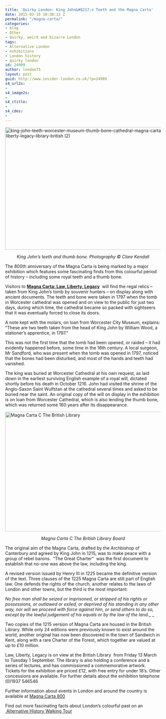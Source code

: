 ```yaml
---
title: 'Quirky London: King John&#8217;s Teeth and the Magna Carta'
date: 2015-03-16 10:30:13 Z
permalink: "/magna-carta/"
categories:
- blog
- Other
- Quirky, weird and bizarre London
tags:
- Alternative London
- exhibitions
- London history
- quirky london
id: 24909
author: london75
layout: post
guid: http://www.insider-london.co.uk/?p=24909
s4_url2s:
- 
s4_image2s:
- 
s4_ctitle:
- 
s4_cdes:
- 
---
```


[<img class="aligncenter wp-image-24911 size-full" src="http://www.insider-london.co.uk/wp-content/uploads/2015/03/king-john-teeth-worcester-museum-thumb-bone-cathedral-magna-carta-law-liberty-legacy-library-british-2.jpg" alt="king-john-teeth-worcester-museum-thumb-bone-cathedral-magna-carta-law-liberty-legacy-library-british (2)" width="569" height="395" />](http://www.insider-london.co.uk/wp-content/uploads/2015/03/king-john-teeth-worcester-museum-thumb-bone-cathedral-magna-carta-law-liberty-legacy-library-british-2.jpg)

<p style="text-align: center;">
  <em>King John&#8217;s teeth and thumb bone. Photography © Clare Kendall</em>
</p>

The 800th anniversary of the Magna Carta is being marked by a major exhibition which features some fascinating finds from this colourful period of history – including some royal teeth and a thumb bone.

Visitors to [**Magna Carta: Law, Liberty, Legacy**](http://www.bl.uk/events/magna-carta--law-liberty-legacy)  will find the regal relics &#8211; taken from King John’s tomb by souvenir hunters &#8211; on display along with ancient documents. The teeth and bone were taken in 1797 when the tomb in Worcester cathedral was opened and on view to the public for just two days, during which time, the cathedral became so packed with sightseers that it was eventually forced to close its doors.

A note kept with the molars, on loan from Worcester City Museum, explains: “These are two teeth taken from the head of King John by William Wood, a stationer’s apprentice, in 1797.”

This was not the first time that the tomb had been opened, or raided – it had evidently happened before, some time in the 16th century. A local surgeon, Mr Sandford, who was present when the tomb was opened in 1797, noticed that the bones had been disturbed, and most of the hands and teeth had vanished.

The king was buried at Worcester Cathedral at his own request, as laid down in the earliest surviving English example of a royal will, dictated shortly before his death in October 1216. John had visited the shrine of the Anglo-Saxon Saint Wulfstan at the cathedral several times and asked to be buried near the saint. An original copy of the will on display in the exhibition is on loan from Worcester Cathedral, which is also lending the thumb bone, which was returned some 160 years after its disappearance.

[<img class="aligncenter wp-image-24912" src="http://www.insider-london.co.uk/wp-content/uploads/2015/03/MagnaCartacTheBritishLibraryBoard.jpg" alt="Magna Carta C The British Library" width="569" height="386" />](http://www.insider-london.co.uk/wp-content/uploads/2015/03/MagnaCartacTheBritishLibraryBoard.jpg)

<p style="text-align: center;">
  <em>Magna Carta C The British Library Board</em>
</p>

The original aim of the Magna Carta, drafted by the Archbishop of Canterbury and agreed by King John in 1215, was to make peace with a group of rebel barons.  “The Great Charter”  was the first document to establish that no-one was above the law, including the king.

A revised version issued by Henry III in 1225 became the definitive version of the text. Three clauses of the 1225 Magna Carta are still part of English law. One defends the rights of the church, another relates to the laws of London and other towns, but the third is the most important:

_No free man shall be seized or imprisoned, or stripped of his rights or possessions, or outlawed or exiled, or deprived of his standing in any other way, nor will we proceed with force against him, or send others to do so, except by the lawful judgement of his equals or by the law of the land.__ _

Two copies of the 1215 version of Magna Carta are housed in the British Library. While only 24 editions were previously known to exist around the world, another original has now been discovered in the town of Sandwich in Kent, along with a rare Charter of the Forest, which together are valued at up to £10 million.

Law, Liberty, Legacy is on view at the British Library  from Friday 13 March to Tuesday 1 September. The library is also holding a conference and a series of lectures, and has commissioned a commemorative artwork. Tickets for the exhibition are priced £12, with free entry for under 18’s. Other concessions are available. For further details about the exhibition telephone (0)1937 546546

Further information about events in London and around the country is available at [Magna Carta 800](http://magnacarta800th.com/ "Magna Carta 800")

Find out more fascinating facts about London’s colourful past on an [ Alternative History Walking Tour](http://www.insider-london.co.uk/sightseeing-london-walking-tours/ "Alternative History Walking Tour")